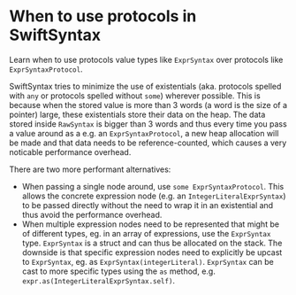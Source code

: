 # When to use protocols in SwiftSyntax

Learn when to use protocols value types like ``ExprSyntax`` over protocols like ``ExprSyntaxProtocol``. 


SwiftSyntax tries to minimize the use of existentials (aka. protocols spelled with `any` or protocols spelled without `some`) wherever possible. This is because when the stored value is more than 3 words (a word is the size of a pointer) large, these existentials store their data on the heap. The data stored inside `RawSyntax` is bigger than 3 words and thus every time you pass a value around as a e.g. an `ExprSyntaxProtocol`, a new heap allocation will be made and that data needs to be reference-counted, which causes a very noticable performance overhead. 

There are two more performant alternatives:
- When passing a single node around, use `some ExprSyntaxProtocol`. This allows the concrete expression node (e.g. an ``IntegerLiteralExprSyntax``) to be passed directly without the need to wrap it in an existential and thus avoid the performance overhead.
- When multiple expression nodes need to be represented that might be of different types, eg. in an array of expressions, use the ``ExprSyntax`` type. ``ExprSyntax`` is a struct and can thus be allocated on the stack. The downside is that specific expression nodes need to explicitly be upcast to `ExprSyntax`, eg. as `ExprSyntax(integerLiteral)`. ``ExprSyntax`` can be cast to more specific types using the `as` method, e.g. `expr.as(IntegerLiteralExprSyntax.self)`.
